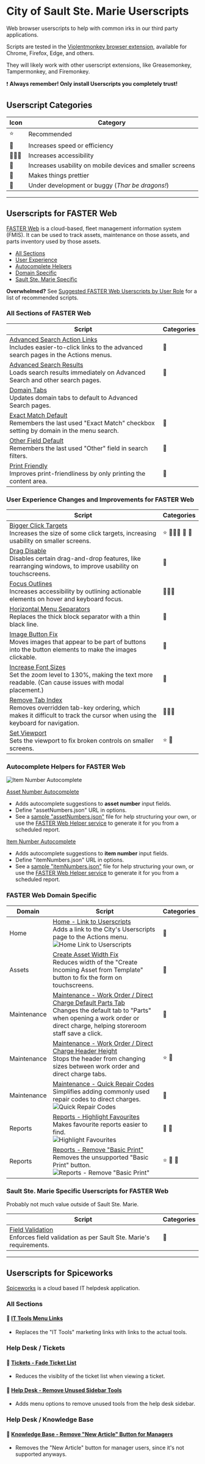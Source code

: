 # City of Sault Ste. Marie Userscripts

Web browser userscripts to help with common irks in our third party applications.

Scripts are tested in the [Violentmonkey browser extension](https://violentmonkey.github.io/),
available for Chrome, Firefox, Edge, and others.

They will likely work with other userscript extensions, like Greasemonkey, Tampermonkey, and Firemonkey.

❗ **Always remember! Only install Userscripts you completely trust!**

## Userscript Categories

| Icon | Category                                                  |
| ---- | --------------------------------------------------------- |
| ⭐   | Recommended                                               |
| 🐇   | Increases speed or efficiency                             |
| 🧑‍🦽‍➡️   | Increases accessibility                                   |
| 📱   | Increases usability on mobile devices and smaller screens |
| 💋   | Makes things prettier                                     |
| 🐉   | Under development or buggy (_Thar be dragons!_)           |

---

## Userscripts for FASTER Web

[FASTER Web](https://fasterasset.com/products/fleet-management-software/) is a cloud-based, fleet management information system (FMIS).
It can be used to track assets, maintenance on those assets, and parts inventory used by those assets.

- [All Sections](#all-sections-of-faster-web)
- [User Experience](#user-experience-changes-and-improvements-for-faster-web)
- [Autocomplete Helpers](#autocomplete-helpers-for-faster-web)
- [Domain Specific](#faster-web-domain-specific)
- [Sault Ste. Marie Specific](#sault-ste-marie-specific-userscripts-for-faster-web)

**Overwhelmed?**
See [Suggested FASTER Web Userscripts by User Role](./fasterWeb/userSetup.md)
for a list of recommended scripts.

### All Sections of FASTER Web

| Script                                                                                                                                                                                                          | Categories |
| --------------------------------------------------------------------------------------------------------------------------------------------------------------------------------------------------------------- | ---------- |
| [Advanced Search Action Links](https://github.com/cityssm/userscripts/raw/main/fasterWeb/advancedSearchActions.user.js)<br /> Includes easier-to-click links to the advanced search pages in the Actions menus. | 📱         |
| [Advanced Search Results](https://github.com/cityssm/userscripts/raw/main/fasterWeb/advancedSearchResults.user.js)<br /> Loads search results immediately on Advanced Search and other search pages.            | 🐇         |
| [Domain Tabs](https://github.com/cityssm/userscripts/raw/main/fasterWeb/domainLinks.user.js)<br /> Updates domain tabs to default to Advanced Search pages.                                                     |            |
| [Exact Match Default](https://github.com/cityssm/userscripts/raw/main/fasterWeb/exactMatch.user.js)<br /> Remembers the last used "Exact Match" checkbox setting by domain in the menu search.                  | 🐇         |
| [Other Field Default](https://github.com/cityssm/userscripts/raw/main/fasterWeb/searchDefaultOtherField.user.js)<br /> Remembers the last used "Other" field in search filters.                                 | 🐇         |
| [Print Friendly](https://github.com/cityssm/userscripts/raw/main/fasterWeb/printFriendly.user.js)<br /> Improves print-friendliness by only printing the content area.                                          | 💋         |

### User Experience Changes and Improvements for FASTER Web

| Script                                                                                                                                                                                                                               | Categories  |
| ------------------------------------------------------------------------------------------------------------------------------------------------------------------------------------------------------------------------------------ | ----------- |
| [Bigger Click Targets](https://github.com/cityssm/userscripts/raw/main/fasterWeb/biggerClickTargets.user.js)<br /> Increases the size of some click targets, increasing usability on smaller screens.                                | ⭐ 🧑‍🦽‍➡️ 📱 💋 |
| [Drag Disable](https://github.com/cityssm/userscripts/raw/main/fasterWeb/dragDisable.user.js)<br /> Disables certain drag-and-drop features, like rearranging windows, to improve usability on touchscreens.                         | 📱          |
| [Focus Outlines](https://github.com/cityssm/userscripts/raw/main/fasterWeb/focusOutlines.user.js)<br /> Increases accessibility by outlining actionable elements on hover and keyboard focus.                                        | 🧑‍🦽‍➡️          |
| [Horizontal Menu Separators](https://github.com/cityssm/userscripts/raw/main/fasterWeb/horizontalMenuSeparator.user.js)<br /> Replaces the thick block separator with a thin black line.                                             | 💋          |
| [Image Button Fix](https://github.com/cityssm/userscripts/raw/main/fasterWeb/imageButtonFix.user.js)<br /> Moves images that appear to be part of buttons into the button elements to make the images clickable.                     | 💋          |
| [Increase Font Sizes](https://github.com/cityssm/userscripts/raw/main/fasterWeb/biggerText.user.js)<br /> Set the zoom level to 130%, making the text more readable. (Can cause issues with modal placement.)                        | 🐉          |
| [Remove Tab Index](https://github.com/cityssm/userscripts/raw/main/fasterWeb/tabIndexRemove.user.js)<br /> Removes overridden tab-key ordering, which makes it difficult to track the cursor when using the keyboard for navigation. | 🧑‍🦽‍➡️          |
| [Set Viewport](https://github.com/cityssm/userscripts/raw/main/fasterWeb/setViewport.user.js)<br /> Sets the viewport to fix broken controls on smaller screens.                                                                     | ⭐ 📱       |

### Autocomplete Helpers for FASTER Web

![Item Number Autocomplete](./fasterWeb/docs/itemNumberAutocomplete.png)

[Asset Number Autocomplete](https://github.com/cityssm/userscripts/raw/main/fasterWeb/assetNumberAutocomplete.user.js)

- Adds autocomplete suggestions to **asset number** input fields.
- Define "assetNumbers.json" URL in options.
- See a [sample "assetNumbers.json"](./fasterWeb/data/assetNumbers.json) file for help structuring your own,
  or use the [FASTER Web Helper service](https://github.com/cityssm/faster-web-helper) to generate it for you
  from a scheduled report.

[Item Number Autocomplete](https://github.com/cityssm/userscripts/raw/main/fasterWeb/itemNumberAutocomplete.user.js)

- Adds autocomplete suggestions to **item number** input fields.
- Define "itemNumbers.json" URL in options.
- See a [sample "itemNumbers.json"](./fasterWeb/data/itemNumbers.json) file for help structuring your own,
  or use the [FASTER Web Helper service](https://github.com/cityssm/faster-web-helper) to generate it for you
  from a scheduled report.

### FASTER Web Domain Specific

| Domain      | Script                                                                                                                                                                                                                                                                              | Categories |
| ----------- | ----------------------------------------------------------------------------------------------------------------------------------------------------------------------------------------------------------------------------------------------------------------------------------- | ---------- |
| Home        | [Home - Link to Userscripts](https://github.com/cityssm/userscripts/raw/main/fasterWeb/homeLinkToUserscripts.user.js)<br /> Adds a link to the City's Userscripts page to the Actions menu.<br /> ![Home Link to Userscripts](./fasterWeb/docs/homeLinkToUserscripts.png)           | 💋         |
| Assets      | [Create Asset Width Fix](https://github.com/cityssm/userscripts/raw/main/fasterWeb/createAssetWidthFix.user.js)<br /> Reduces width of the "Create Incoming Asset from Template" button to fix the form on touchscreens.                                                            | 📱         |
| Maintenance | [Maintenance - Work Order / Direct Charge Default Parts Tab](https://github.com/cityssm/userscripts/raw/main/fasterWeb/workOrderDefaultPartsTab.user.js)<br /> Changes the default tab to "Parts" when opening a work order or direct charge, helping storeroom staff save a click. | 🐇         |
| Maintenance | [Maintenance - Work Order / Direct Charge Header Height](https://github.com/cityssm/userscripts/raw/main/fasterWeb/workOrderHeaderHeight.user.js)<br /> Stops the header from changing sizes between work order and direct charge tabs.                                             | ⭐ 💋      |
| Maintenance | [Maintenance - Quick Repair Codes](https://github.com/cityssm/userscripts/raw/main/fasterWeb/quickRepairCodes.user.js)<br /> Simplifies adding commonly used repair codes to direct charges.<br /> ![Quick Repair Codes](fasterWeb/docs/quickRepairCodes.png)                       | 🐉         |
| Reports     | [Reports - Highlight Favourites](https://github.com/cityssm/userscripts/raw/main/fasterWeb/reportFavourites.user.js)<br /> Makes favourite reports easier to find.<br /> ![Highlight Favourites](./fasterWeb/docs/reportFavourites.png)                                             | 🐇 💋      |
| Reports     | [Reports - Remove "Basic Print"](https://github.com/cityssm/userscripts/raw/main/fasterWeb/reportHideBasicPrint.user.js)<br /> Removes the unsupported "Basic Print" button.<br /> ![Reports - Remove "Basic Print"](./fasterWeb/docs/reportHideBasicPrint.png)                     | ⭐ 🐇 💋   |

### Sault Ste. Marie Specific Userscripts for FASTER Web

Probably not much value outside of Sault Ste. Marie.

| Script                                                                                                                                                                           | Categories |
| -------------------------------------------------------------------------------------------------------------------------------------------------------------------------------- | ---------- |
| [Field Validation](https://github.com/cityssm/userscripts/raw/main/fasterWeb/ssmFieldValidation.user.js)<br /> Enforces field validation as per Sault Ste. Marie's requirements. | 🐇         |

---

## Userscripts for Spiceworks

[Spiceworks](https://www.spiceworks.com/free-cloud-help-desk-software/) is a cloud based IT helpdesk application.

### All Sections

#### 📜 [IT Tools Menu Links](https://github.com/cityssm/userscripts/raw/main/spiceworks/itTools.user.js)

- Replaces the "IT Tools" marketing links with links to the actual tools.

### Help Desk / Tickets

#### 📜 [Tickets - Fade Ticket List](https://github.com/cityssm/userscripts/raw/main/spiceworks/ticketsFade.user.js)

- Reduces the visiblity of the ticket list when viewing a ticket.

#### 📜 [Help Desk - Remove Unused Sidebar Tools](https://github.com/cityssm/userscripts/raw/main/spiceworks/helpdeskSidebar.user.js)

- Adds menu options to remove unused tools from the help desk sidebar.

### Help Desk / Knowledge Base

#### 📜 [Knowledge Base - Remove "New Article" Button for Managers](https://github.com/cityssm/userscripts/raw/main/spiceworks/knowledgeBaseAdd.user.js)

- Removes the "New Article" button for manager users, since it's not supported anyways.
